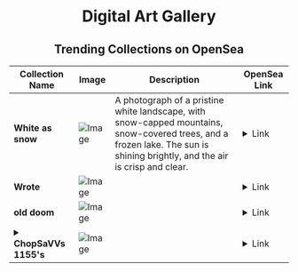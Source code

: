 <div align="center">

# Digital Art Gallery

## Trending Collections on OpenSea

| Collection Name                       | Image                                                                                     | Description                       | OpenSea Link                                                                                          |
|---------------------------------------|-------------------------------------------------------------------------------------------|-----------------------------------|--------------------------------------------------------------------------------------------------------|
| **White as snow** | ![Image](https://i.seadn.io/s/raw/files/aa9d81d9dd0b5ac276c7041c12739a71.jpg?w=500&auto=format?w=200&auto=format) | A photograph of a pristine white landscape, with snow-capped mountains, snow-covered trees, and a frozen lake. The sun is shining brightly, and the air is crisp and clear. | <details><summary>Link</summary>[White as snow](https://opensea.io/collection/white-as-snow-1)</details> |
| **Wrote** | ![Image](https://i.seadn.io/s/raw/files/b27321eb3b58377aa4406c0d325fc8db.jpg?w=500&auto=format?w=200&auto=format) |  | <details><summary>Link</summary>[Wrote](https://opensea.io/collection/wrote-11)</details> |
| **old doom** | ![Image](https://i.seadn.io/s/raw/files/89fdbaa75abec1ca39ab6d516e38df1f.webp?w=500&auto=format?w=200&auto=format) |  | <details><summary>Link</summary>[old doom](https://opensea.io/collection/old-doom)</details> |
| **<details><summary>ChopSaVVs 1155's</summary></details>** | ![Image](https://i.seadn.io/s/raw/files/9bdf667447fb2bf8c4d5393142caefd3.gif?w=500&auto=format?w=200&auto=format) |  | <details><summary>Link</summary>[ChopSaVVs 1155's](https://opensea.io/collection/chopsavvs-1155-s)</details> |

</div>